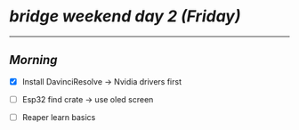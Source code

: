 
# *__bridge weekend day 2 (Friday)__* 

---
## *__Morning__*

- [x] Install DavinciResolve  -> Nvidia drivers first 
- [ ] Esp32 find crate -> use oled screen
- [ ] Reaper learn basics





